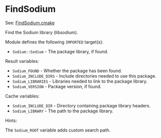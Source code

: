 # FindSodium

See: [FindSodium.cmake](https://github.com/petk/php-build-system/tree/master/cmake/cmake/modules/FindSodium.cmake)

Find the Sodium library (libsodium).

Module defines the following `IMPORTED` target(s):

* `Sodium::Sodium` - The package library, if found.

Result variables:

* `Sodium_FOUND` - Whether the package has been found.
* `Sodium_INCLUDE_DIRS` - Include directories needed to use this package.
* `Sodium_LIBRARIES` - Libraries needed to link to the package library.
* `Sodium_VERSION` - Package version, if found.

Cache variables:

* `Sodium_INCLUDE_DIR` - Directory containing package library headers.
* `Sodium_LIBRARY` - The path to the package library.

Hints:

The `Sodium_ROOT` variable adds custom search path.
